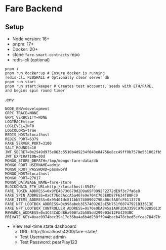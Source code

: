 # Fare Backend

## Setup

- Node version: 16+
- pnpm: 17+
- Docker: 20+
- clone `fare-smart-contracts` repo
- redis-cli (optional)

```shell
pnpm i
pnpm run docker:up # Ensure docker is running
redis-cli FLUSHALL # Optionally clear server db
pnpm run start
pnpm run start:keeper # Creates test accounts, seeds with ETH/FARE, and begins spin round timer
```

.env
```shell
NODE_ENV=development
GRPC_TRACE=NONE
GRPC_VERBOSITY=NONE
LOGTRACE=true
LOGLEVEL=INFO
LOGCOLORS=true
REDIS_HOST=localhost
REDIS_PORT=6379
FARE_SERVER_PORT=3100
SALT_ROUNDS=10
JWT_SECRET=0x2949d975e863c5510b4d9234f040e84756e8cc49ff0b7578e551062fb587334e
JWT_EXPIRATION=30d
MONGO_STORE_DBPATH=/tmp/mongo-fare-data/db
MONGO_ROOT_USERNAME=admin
MONGO_ROOT_PASSWORD=password
MONGO_HOST=localhost
MONGO_PORT=27017
MONGO_DATABASE_NAME=fare-store
BLOCKCHAIN_ETH_URL=http://localhost:8545/
FARE_TOKEN_ADDRESS=0x9fE46736679d2D9a65F0992F2272dE9f3c7fa6e0
FARE_SPIN_ADDRESS=0xCf7Ed3AccA5a467e9e704C703E8D87F634fB0Fc9
FARE_ITEMS_ADDRESS=0x95401dc811bb5740090279Ba06cfA8fcF6113778
FARE_NFT_LOOTBOX_ADDRESS=0x998abeb3E57409262aE5b751f60747921B33613E
FARE_NFT_LOOTBOX_CONTROLLER_ADDRESS=0x70e0bA845a1A0F2DA3359C97E0285013525FFC49
REWARDS_ADDRESS=0x3C44CdDdB6a900fa2b585dd299e03d12FA4293BC
PRIVATE_KEY=0xac0974bec39a17e36ba4a6b4d238ff944bacb478cbed5efcae784d7bf4f2ff80
```

- View real-time state dashboard
  - URL: http://localhost:4200/fare-state/
  - Test Username: admin
  - Test Password: pearPlay123
  

